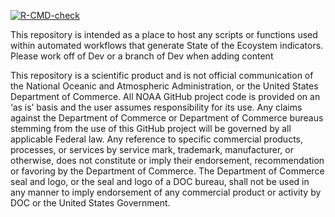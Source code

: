 <!-- badges: start -->
  [![R-CMD-check](https://github.com/NEFSC/READ_EDAB_SOE_Workflows/actions/workflows/R-CMD-check.yaml/badge.svg)](https://github.com/NEFSC/READ_EDAB_SOE_Workflows/actions/workflows/R-CMD-check.yaml)
  <!-- badges: end -->

This repository is intended as a place to host any scripts or functions used within automated workflows that generate State of the Ecoystem indicators. Please work off of Dev or a branch of Dev when adding content

This repository is a scientific product and is not official communication of the National Oceanic and Atmospheric Administration, or the United States Department of Commerce. All NOAA GitHub project code is provided on an ‘as is’ basis and the user assumes responsibility for its use. Any claims against the Department of Commerce or Department of Commerce bureaus stemming from the use of this GitHub project will be governed by all applicable Federal law. Any reference to specific commercial products, processes, or services by service mark, trademark, manufacturer, or otherwise, does not constitute or imply their endorsement, recommendation or favoring by the Department of Commerce. The Department of Commerce seal and logo, or the seal and logo of a DOC bureau, shall not be used in any manner to imply endorsement of any commercial product or activity by DOC or the United States Government.
